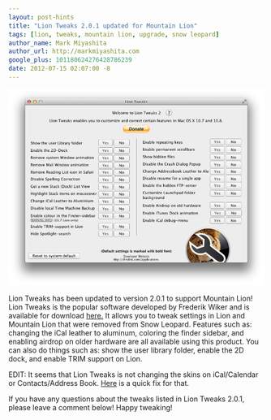 ```yaml
---
layout: post-hints
title: "Lion Tweaks 2.0.1 updated for Mountain Lion"
tags: [lion, tweaks, mountain lion, upgrade, snow leopard]
author_name: Mark Miyashita
author_url: http://markmiyashita.com
google_plus: 101180624276428786239
date: 2012-07-15 02:07:00 -8
---
```


<img class="clear blog-image full-border" src="/images/lion-tweaks.png" title="Lion Tweaks">

Lion Tweaks has been updated to version 2.0.1 to support Mountain Lion! Lion Tweaks is the popular software developed by Frederik Wiker and is available for download <a href="http://ifredrik.com/applications/index.html">here.</a> It allows you to tweak settings in Lion and Mountain Lion that were removed from Snow Leopard. Features such as: changing the iCal leather to aluminum, coloring the finder sidebar, and enabling airdrop on older hardware are all available using this product. You can also do things such as: show the user library folder, enable the 2D dock, and enable TRIM support on Lion.

EDIT: It seems that Lion Tweaks is not changing the skins on iCal/Calendar or Contacts/Address Book. <a href="http://hints.binaryage.com/change-mountain-lion-calendar-and-contacts-app-to-aluminum-skin/">Here</a> is a quick fix for that.

If you have any questions about the tweaks listed in Lion Tweaks 2.0.1, please leave a comment below! Happy tweaking!
